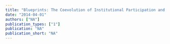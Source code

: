 ```yaml
---
title: "Blueprints: The Coevolution of Institutional Participation and Performance"
date: "2014-04-01"
authors: ["NA"]
publication_types: ["1"]
publication: "NA"
publication_short: "NA"
---
```

